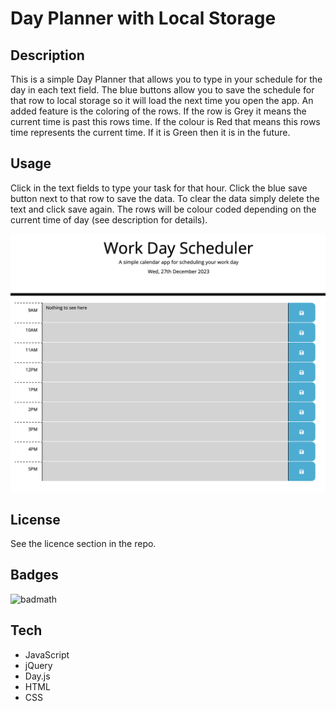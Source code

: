 # Day Planner with Local Storage

## Description 

This is a simple Day Planner that allows you to type in your schedule for the day in each text field. The blue buttons allow you to save the schedule for that row to local storage so it will load the next time you open the app. An added feature is the coloring of the rows. If the row is Grey it means the current time is past this rows time. If the colour is Red that means this rows time represents the current time. If it is Green then it is in the future. 


## Usage 

Click in the text fields to type your task for that hour. Click the blue save button next to that row to save the data. To clear the data simply delete the text and click save again. The rows will be colour coded depending on the current time of day (see description for details).


![screenshot](assets/images/screenshot.png)

## License

See the licence section in the repo.

## Badges

![badmath](https://img.shields.io/github/languages/top/korrin-f/day-planner)

## Tech
- JavaScript 
- jQuery
- Day.js
- HTML
- CSS

